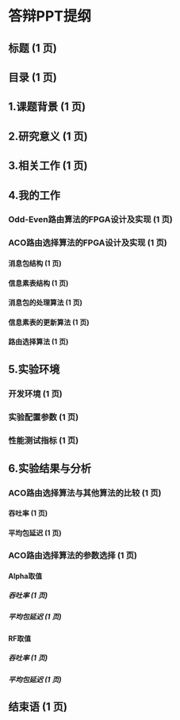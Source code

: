 # 答辩PPT提纲

## 标题 (1 页)

## 目录 (1 页)

## 1.课题背景 (1 页)

## 2.研究意义 (1 页)

## 3.相关工作 (1 页)

## 4.我的工作

### Odd-Even路由算法的FPGA设计及实现 (1 页)

### ACO路由选择算法的FPGA设计及实现 (1 页)

#### 消息包结构 (1 页)

#### 信息素表结构 (1 页)

#### 消息包的处理算法 (1 页)

#### 信息素表的更新算法 (1 页)

#### 路由选择算法 (1 页)

## 5.实验环境

### 开发环境 (1 页)

### 实验配置参数 (1 页)

### 性能测试指标 (1 页)

## 6.实验结果与分析

### ACO路由选择算法与其他算法的比较 (1 页)

#### 吞吐率 (1 页)

#### 平均包延迟 (1 页)

### ACO路由选择算法的参数选择 (1 页)

#### Alpha取值

##### 吞吐率 (1 页)

##### 平均包延迟 (1 页)

#### RF取值

##### 吞吐率 (1 页)

##### 平均包延迟 (1 页)

## 结束语 (1 页)
